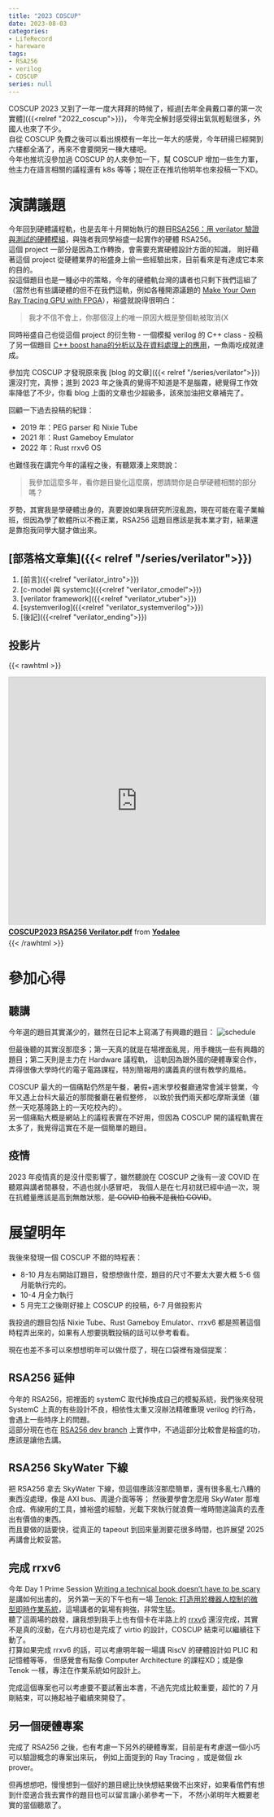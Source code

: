 ```yaml
---
title: "2023 COSCUP"
date: 2023-08-03
categories:
- LifeRecord
- hareware
tags:
- RSA256
- verilog
- COSCUP
series: null
---
```


COSCUP 2023
又到了一年一度大拜拜的時候了，經過[去年全員戴口罩的第一次實體]({{<relref "2022_coscup">}})，
今年完全解封感受得出氣氛輕鬆很多，外國人也來了不少。  
自從 COSCUP 免費之後可以看出規模有一年比一年大的感覺，今年研揚已經開到六樓都全滿了，再來不會要開另一棟大樓吧。  
今年也推坑沒參加過 COSCUP 的人來參加一下，幫 COSCUP 增加一些生力軍，他主力在語言相關的議程還有 k8s 等等；現在正在推坑他明年也來投稿一下XD。
<!--more-->

# 演講議題

今年回到硬體議程軌，也是去年十月開始執行的題目[RSA256：用 verilator 驗證與測試的硬體模組](https://volunteer.coscup.org/schedule/2023/session/3RY9JG)，與強者我同學裕盛一起實作的硬體 RSA256。  
這個 project 一部分是因為工作轉換，會需要充實硬體設計方面的知識，
剛好藉著這個 project 從硬體業界的裕盛身上偷一些經驗出來，目前看來是有達成它本來的目的。  
投這個題目也是一種必中的策略，今年的硬體軌台灣的講者也只剩下我們這組了
（當然也有些講硬體的但不在我們這軌，例如各種開源議題的 [Make Your Own Ray Tracing GPU with FPGA](https://pretalx.coscup.org/coscup-2023/talk/QYPYUG/)），裕盛就說得很明白：

> 我才不信不會上，你那個沒上的唯一原因大概是整個軌被取消(X

同時裕盛自己也從這個 project 的衍生物 - 一個模擬 verilog 的 C++ class - 投稿了另一個題目
[C++ boost hana的分析以及在資料處理上的應用](https://pretalx.coscup.org/coscup-2023/talk/FCXLBD/)，一魚兩吃成就達成。

參加完 COSCUP 才發現原來我 [blog 的文章]({{< relref "/series/verilator">}}) 還沒打完，真慘；進到 2023 年之後真的覺得不知道是不是腦霧，總覺得工作效率降低了不少，你看 blog 上面的文章也少超級多，該來加油把文章補完了。

回顧一下過去投稿的紀錄：
* 2019 年：PEG parser 和 Nixie Tube
* 2021 年：Rust Gameboy Emulator
* 2022 年：Rust rrxv6 OS

也難怪我在講完今年的議程之後，有聽眾湊上來問說：

> 我參加這麼多年，看你題目變化這麼廣，想請問你是自學硬體相關的部分嗎？

歹勢，其實我是學硬體出身的，真要說如果我研究所沒亂跑，現在可能在電子業輪班，但因為學了軟體所以不務正業，RSA256 這題目應該是我本業才對，結果還是靠抱我同學大腿才做出來。

## [部落格文章集]({{< relref "/series/verilator">}})

1. [前言]({{<relref "verilator_intro">}})
2. [c-model 與 systemc]({{<relref "verilator_cmodel">}})
3. [verilator framework]({{<relref "verilator_vtuber">}})
4. [systemverilog]({{<relref "verilator_systemverilog">}})
5. [後記]({{<relref "verilator_ending">}})

## 投影片

{{< rawhtml >}}
<iframe src="https://www.slideshare.net/slideshow/embed_code/key/gWA6FA3unONc5T?startSlide=1" width="597" height="486" frameborder="0"   marginwidth="0" marginheight="0" scrolling="no" style="border:1px solid #CCC; border-width:1px;   margin-bottom:5px;max-width: 100%;" allowfullscreen></iframe><div style="margin-bottom:5px"><strong><a href="https://www.slideshare.net/youtang5/coscup2023-rsa256-verilatorpdf" title="COSCUP2023 RSA256 Verilator.pdf" target="_blank">COSCUP2023 RSA256 Verilator.pdf</a></strong> from <strong><a href="https://www.slideshare.net/youtang5" target="_blank">Yodalee</a></strong></div>
{{< /rawhtml >}}

# 參加心得

## 聽講

今年選的題目其實滿少的，雖然在日記本上寫滿了有興趣的題目：
![schedule](/images/posts/coscup2023.jpg)

但最後聽的其實沒那麼多；第一天真的就是在場裡面亂晃，用手機挑一些有興趣的題目；第二天則是主力在 Hardware 議程軌，
這軌因為跟外國的硬體專案合作，弄得很像大學時代的電子電路課程，特別簡報用的講義真的很有教學的風格。

COSCUP 最大的一個痛點仍然是午餐，暑假+週末學校餐廳通常會減半營業，今年又遇上台科大最近的那間餐廳在暑假整修，
以致於我們兩天都吃摩斯漢堡（雖然一天吃基隆路上的一天吃校內的）。  
另一個痛點大概是網站上的議程表實在不好用，但因為 COSCUP 開的議程軌實在太多了，我覺得這實在不是一個簡單的題目。

## 疫情

2023 年疫情真的是沒什麼影響了，雖然聽說在 COSCUP 之後有一波 COVID 在聽眾與講者間暴發，不過也就小感冒吧，
我個人是在七月初就已經中過一次，現在抗體量應該是高到無敵狀態，~~是 COVID 怕我不是我怕 COVID~~。

# 展望明年

我後來發現一個 COSCUP 不錯的時程表：
* 8-10 月左右開始訂題目，發想想做什麼，題目的尺寸不要太大要大概 5-6 個月能執行完的。
* 10-4 月全力執行
* 5 月完工之後剛好接上 COSCUP 的投稿，6-7 月做投影片

我投過的題目包括 Nixie Tube、Rust Gameboy Emulator、rrxv6 都是照著這個時程弄出來的，如果有人想要挑戰投稿的話可以參考看看。

現在也差不多可以來想想明年可以做什麼了，現在口袋裡有幾個提案：

## RSA256 延伸
今年的 RSA256，把裡面的 systemC 取代掉換成自己的模擬系統，我們後來發現 SystemC 上真的有些設計不良，相依性太重又沒辦法精確重現 verilog 的行為，會遇上一些時序上的問題。  
這部分現在也在 [RSA256 dev branch](https://github.com/yodalee/rsa256/tree/dev) 上實作中，不過這部分比較會是裕盛的功，應該是讓他去講。

## RSA256 SkyWater 下線

把 RSA256 拿去 SkyWater 下線，但這個應該沒那麼簡單，還有很多亂七八糟的東西沒處理，像是 AXI bus、周邊介面等等；
然後要學會怎麼用 SkyWater 那堆合成、佈線用的工具，據裕盛的經驗，光載下來執行就浪費一堆時間遑論真的去產出有價值的東西。  
而且要做的話要快，從真正的 tapeout 到回來量測要花很多時間，也許展望 2025 再講會比較妥當。

## 完成 rrxv6
今年 Day 1 Prime Session [Writing a technical book doesn’t have to be scary](https://pretalx.coscup.org/coscup-2023/talk/8GEEAR/) 是講如何出書的，
另外第一天的下午也有一場 [Tenok: 打造用於機器人控制的微型即時作業系統](https://pretalx.coscup.org/coscup-2023/talk/XA9XJC/)，這場講者的氣場有夠強，非常生猛。  
聽了這兩場的啟發，讓我想到我手上也有個卡在半路上的 [rrxv6](https://github.com/yodalee/rrxv6) 
還沒完成，其實不是真的沒動，在六月初也是完成了 virtio 的設計，COSCUP 結束可以繼續往下動了。  
打算如果完成 rrxv6 的話，可以考慮明年報一場講 RiscV 的硬體設計如 PLIC 和記憶體等等，
但感覺會有點像 Computer Architecture 的課程XD；或是像 Tenok 一樣，專注在作業系統如何設計上。  

完成這個專案也可以考慮要不要試著出本書，不過先完成比較重要，超忙的 7 月剛結束，可以捲起袖子繼續來開發了。

## 另一個硬體專案

完成了 RSA256 之後，也有考慮一下另外的硬體專案，目前是有考慮選一個小巧可以驗證概念的專案出來玩，
例如上面提到的 Ray Tracing ，或是做個 zk prover。

但再想想吧，慢慢想到一個好的題目總比快快想結果做不出來好，如果看倌們有想到什麼適合我去實作的題目也可以留言讓小弟參考一下，
不然小弟明年大概要老實的當個聽眾了。